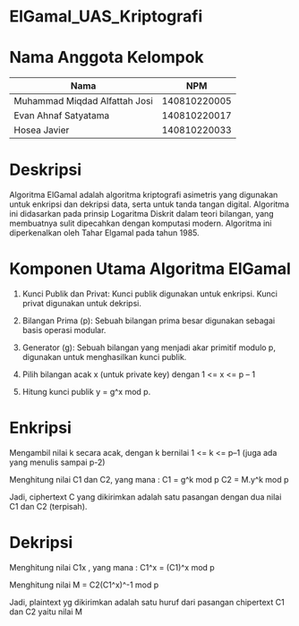 # ElGamal_UAS_Kriptografi

# Nama Anggota Kelompok
|Nama                         |NPM         |
|-----------------------------|------------|
|Muhammad Miqdad Alfattah Josi|140810220005|
|Evan Ahnaf Satyatama         |140810220017|
|Hosea Javier                 |140810220033|

# Deskripsi
Algoritma ElGamal adalah algoritma kriptografi asimetris yang digunakan untuk enkripsi dan dekripsi data, serta untuk tanda tangan digital. Algoritma ini didasarkan pada prinsip Logaritma Diskrit dalam teori bilangan, yang membuatnya sulit dipecahkan dengan komputasi modern. Algoritma ini diperkenalkan oleh Tahar Elgamal pada tahun 1985.

# Komponen Utama Algoritma ElGamal
1. Kunci Publik dan Privat:
Kunci publik digunakan untuk enkripsi.
Kunci privat digunakan untuk dekripsi.

2. Bilangan Prima (p):
Sebuah bilangan prima besar digunakan sebagai basis operasi modular.

3. Generator (g):
Sebuah bilangan yang menjadi akar primitif modulo p, digunakan untuk menghasilkan kunci publik.

4. Pilih bilangan acak x (untuk private key) 
dengan 1 <= x <= p – 1

5. Hitung kunci publik y = g^x mod p. 

# Enkripsi
Mengambil nilai k secara acak, dengan k bernilai 
1 <= k <= p–1 (juga ada yang menulis sampai p-2)

Menghitung nilai C1 dan C2, yang mana : 
C1   = g^k mod p 
C2  = M.y^k mod p

Jadi, ciphertext C yang dikirimkan adalah satu pasangan dengan dua nilai C1 dan C2 (terpisah).

# Dekripsi
Menghitung nilai C1x , yang mana :
C1^x = (C1)^x mod p

Menghitung nilai M = C2(C1^x)^-1 mod p

Jadi, plaintext yg dikirimkan adalah satu huruf dari pasangan chipertext C1 dan C2 yaitu nilai M
